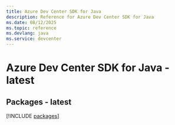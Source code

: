 ```yaml
---
title: Azure Dev Center SDK for Java
description: Reference for Azure Dev Center SDK for Java
ms.date: 08/12/2025
ms.topic: reference
ms.devlang: java
ms.service: devcenter
---
```

# Azure Dev Center SDK for Java - latest
## Packages - latest
[!INCLUDE [packages](dev-center-index.md)]